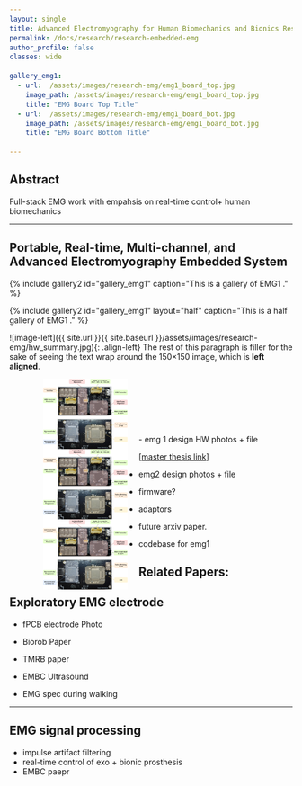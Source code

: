 ```yaml
---
layout: single
title: Advanced Electromyography for Human Biomechanics and Bionics Research
permalink: /docs/research/research-embedded-emg
author_profile: false
classes: wide

gallery_emg1:
  - url:  /assets/images/research-emg/emg1_board_top.jpg
    image_path: /assets/images/research-emg/emg1_board_top.jpg
    title: "EMG Board Top Title"
  - url:  /assets/images/research-emg/emg1_board_bot.jpg
    image_path: /assets/images/research-emg/emg1_board_bot.jpg
    title: "EMG Board Bottom Title"

---
```


## Abstract

Full-stack EMG work with empahsis on real-time control+ human biomechanics

---

## Portable, Real-time, Multi-channel, and Advanced Electromyography Embedded System

{% include gallery2 id="gallery_emg1" caption="This is a gallery of EMG1 ." %}

{% include gallery2 id="gallery_emg1" layout="half" caption="This is a half gallery of EMG1 ." %}

![image-left]({{ site.url }}{{ site.baseurl }}/assets/images/research-emg/hw_summary.jpg){: .align-left} The rest of this paragraph is filler for the sake of seeing the text wrap around the 150×150 image, which is **left aligned**.
<figure style="width: 150px" class="align-left">
    <img align="left" src="/assets/images/research-emg/hw_summary.jpg" alt="Made with Angular" title="Angular" hspace="20"/>
    <img align="left" src="/assets/images/research-emg/hw_summary.jpg" alt="Made with Bootstrap" title="Bootstrap" hspace="20"/>
    <img align="left" src="/assets/images/research-emg/hw_summary.jpg" alt="Developed using Browsersync" title="Browsersync" hspace="20"/>
    <br/><br/><br/><br/><br/>
</figure> 
- emg 1 design HW photos + file

\[[master thesis link](https://dspace.mit.edu/handle/1721.1/124074)\]


- emg2 design photos + file
- firmware?
- adaptors

- future arxiv paper.
- codebase for emg1

Related Papers: 
---

## Exploratory EMG electrode

- fPCB electrode Photo
- Biorob Paper
- TMRB paper 
- EMBC Ultrasound

- EMG spec during walking

---

## EMG signal processing 

- impulse artifact filtering
- real-time control of exo + bionic prosthesis
- EMBC paepr 

